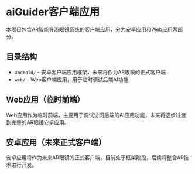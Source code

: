 # aiGuider客户端应用

本项目包含AR智能导游眼镜系统的客户端应用，分为安卓应用和Web应用两部分。

## 目录结构

- `android/` - 安卓客户端应用框架，未来将作为AR眼镜的正式客户端
- `web/` - Web客户端应用，用于临时调试后端AI功能

## Web应用（临时前端）

Web应用作为临时前端，主要用于调试访问后端的AI应用功能，未来将逐步过渡到完整的AR眼镜安卓应用。

## 安卓应用（未来正式客户端）

安卓应用将作为未来AR眼镜的正式客户端，目前处于框架阶段，后续将整合AR技术进行开发。 